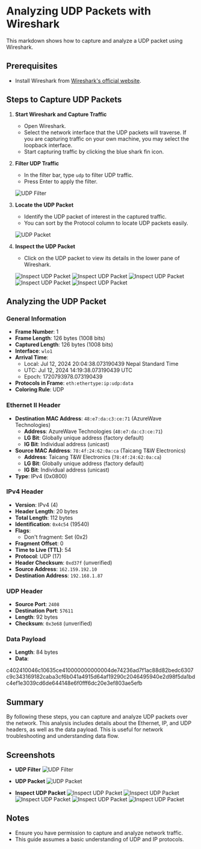 # Analyzing UDP Packets with Wireshark

This markdown shows how to capture and analyze a UDP packet using Wireshark.

## Prerequisites

- Install Wireshark from [Wireshark's official website](https://www.wireshark.org/).

## Steps to Capture UDP Packets

1. **Start Wireshark and Capture Traffic**

   - Open Wireshark.
   - Select the network interface that the UDP packets will traverse. If you are capturing traffic on your own machine, you may select the loopback interface.
   - Start capturing traffic by clicking the blue shark fin icon.

2. **Filter UDP Traffic**

   - In the filter bar, type `udp` to filter UDP traffic.
   - Press Enter to apply the filter.

   ![UDP Filter](../../Images/UDPCapture1.png)

3. **Locate the UDP Packet**

   - Identify the UDP packet of interest in the captured traffic.
   - You can sort by the Protocol column to locate UDP packets easily.

   ![UDP Packet](../../Images/UDPCapture2.png)

4. **Inspect the UDP Packet**

   - Click on the UDP packet to view its details in the lower pane of Wireshark.
   
   ![Inspect UDP Packet](../../Images/UDPCapture3.png)
   ![Inspect UDP Packet](../../Images/UDPCapture4.png)
   ![Inspect UDP Packet](../../Images/UDPCapture5.png)
   ![Inspect UDP Packet](../../Images/UDPCapture6.png)
   ![Inspect UDP Packet](../../Images/UDPCapture7.png)

## Analyzing the UDP Packet

### General Information

- **Frame Number**: 1
- **Frame Length**: 126 bytes (1008 bits)
- **Captured Length**: 126 bytes (1008 bits)
- **Interface**: `wlo1`
- **Arrival Time**: 
  - Local: Jul 12, 2024 20:04:38.073190439 Nepal Standard Time
  - UTC: Jul 12, 2024 14:19:38.073190439 UTC
  - Epoch: 1720793978.073190439
- **Protocols in Frame**: `eth:ethertype:ip:udp:data`
- **Coloring Rule**: UDP

### Ethernet II Header

- **Destination MAC Address**: `48:e7:da:c3:ce:71` (AzureWave Technologies)
  - **Address**: AzureWave Technologies (`48:e7:da:c3:ce:71`)
  - **LG Bit**: Globally unique address (factory default)
  - **IG Bit**: Individual address (unicast)
- **Source MAC Address**: `78:4f:24:62:0a:ca` (Taicang T&W Electronics)
  - **Address**: Taicang T&W Electronics (`78:4f:24:62:0a:ca`)
  - **LG Bit**: Globally unique address (factory default)
  - **IG Bit**: Individual address (unicast)
- **Type**: IPv4 (0x0800)

### IPv4 Header

- **Version**: IPv4 (4)
- **Header Length**: 20 bytes
- **Total Length**: 112 bytes
- **Identification**: `0x4c54` (19540)
- **Flags**: 
  - Don't fragment: Set (0x2)
- **Fragment Offset**: 0
- **Time to Live (TTL)**: 54
- **Protocol**: UDP (17)
- **Header Checksum**: `0xd37f` (unverified)
- **Source Address**: `162.159.192.10`
- **Destination Address**: `192.168.1.87`

### UDP Header

- **Source Port**: `2408`
- **Destination Port**: `57611`
- **Length**: 92 bytes
- **Checksum**: `0x3e68` (unverified)

### Data Payload

- **Length**: 84 bytes
- **Data**:

c402410046c10635ce410000000000004de74236ad7f1ac88d82bedc6307c9c343169182caba3cf6b041a4915d64af19290c2046495940e2d98f5da1bdc4ef1e3039cd6de644148e6f0fff6dc20e3ef803ae5efb

## Summary

By following these steps, you can capture and analyze UDP packets over the network. This analysis includes details about the Ethernet, IP, and UDP headers, as well as the data payload. This is useful for network troubleshooting and understanding data flow.

## Screenshots

- **UDP Filter**
![UDP Filter](../../Images/UDPCapture1.png)

- **UDP Packet**
![UDP Packet](../../Images/UDPCapture2.png)

- **Inspect UDP Packet**
![Inspect UDP Packet](../../Images/UDPCapture3.png)
![Inspect UDP Packet](../../Images/UDPCapture4.png)
![Inspect UDP Packet](../../Images/UDPCapture5.png)
![Inspect UDP Packet](../../Images/UDPCapture6.png)
![Inspect UDP Packet](../../Images/UDPCapture7.png)

## Notes

- Ensure you have permission to capture and analyze network traffic.
- This guide assumes a basic understanding of UDP and IP protocols.